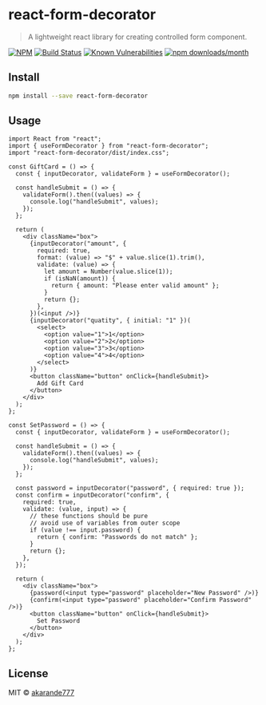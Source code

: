 # react-form-decorator

> A lightweight react library for creating controlled form component.

[![NPM](https://img.shields.io/npm/v/react-form-decorator.svg)](https://www.npmjs.com/package/react-form-decorator)
[![Build Status](https://travis-ci.com/akarande777/react-form-decorator.svg?branch=master)](https://travis-ci.com/akarande777/react-form-decorator)
[![Known Vulnerabilities](https://snyk.io/test/npm/react-form-decorator/badge.svg)](https://snyk.io/test/npm/react-form-decorator)
[![npm downloads/month](https://img.shields.io/npm/dm/react-form-decorator)](https://www.npmjs.com/package/react-form-decorator)

## Install

```bash
npm install --save react-form-decorator
```

## Usage

```tsx
import React from "react";
import { useFormDecorator } from "react-form-decorator";
import "react-form-decorator/dist/index.css";
```

```tsx
const GiftCard = () => {
  const { inputDecorator, validateForm } = useFormDecorator();

  const handleSubmit = () => {
    validateForm().then((values) => {
      console.log("handleSubmit", values);
    });
  };

  return (
    <div className="box">
      {inputDecorator("amount", {
        required: true,
        format: (value) => "$" + value.slice(1).trim(),
        validate: (value) => {
          let amount = Number(value.slice(1));
          if (isNaN(amount)) {
            return { amount: "Please enter valid amount" };
          }
          return {};
        },
      })(<input />)}
      {inputDecorator("quatity", { initial: "1" })(
        <select>
          <option value="1">1</option>
          <option value="2">2</option>
          <option value="3">3</option>
          <option value="4">4</option>
        </select>
      )}
      <button className="button" onClick={handleSubmit}>
        Add Gift Card
      </button>
    </div>
  );
};
```

```tsx
const SetPassword = () => {
  const { inputDecorator, validateForm } = useFormDecorator();

  const handleSubmit = () => {
    validateForm().then((values) => {
      console.log("handleSubmit", values);
    });
  };

  const password = inputDecorator("password", { required: true });
  const confirm = inputDecorator("confirm", {
    required: true,
    validate: (value, input) => {
      // these functions should be pure
      // avoid use of variables from outer scope
      if (value !== input.password) {
        return { confirm: "Passwords do not match" };
      }
      return {};
    },
  });

  return (
    <div className="box">
      {password(<input type="password" placeholder="New Password" />)}
      {confirm(<input type="password" placeholder="Confirm Password" />)}
      <button className="button" onClick={handleSubmit}>
        Set Password
      </button>
    </div>
  );
};
```

## License

MIT © [akarande777](https://github.com/akarande777)
